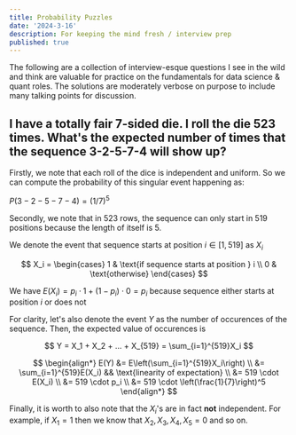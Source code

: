 ```yaml
---
title: Probability Puzzles
date: '2024-3-16'
description: For keeping the mind fresh / interview prep
published: true
---
```


The following are a collection of interview-esque questions I see in the wild and think are valuable for practice on the fundamentals for data science & quant roles. The solutions are moderately verbose on purpose to include many talking points for discussion.

## I have a totally fair 7-sided die. I roll the die 523 times. What's the expected number of times that the sequence 3-2-5-7-4 will show up?

Firstly, we note that each roll of the dice is independent and uniform. So we can compute the probability of this singular event happening as:

$P(3-2-5-7-4) = (1/7)^5$

Secondly, we note that in 523 rows, the sequence can only start in 519 positions because the length of itself is 5.

We denote the event that sequence starts at position $i \in [1, 519]$ as $X_i$

$$
X_i = \begin{cases}
	1 & \text{if sequence starts at position } i \\
	0 & \text{otherwise}
\end{cases}
$$

We have $E(X_i) = p_i \cdot 1 + (1 - p_i) \cdot 0 = p_i$ because sequence either starts at position $i$ or does not

For clarity, let's also denote the event $Y$ as the number of occurences of the sequence. Then, the expected value of occurences is

$$
Y = X_1 + X_2 + ... + X_{519} = \sum_{i=1}^{519}X_i
$$

$$
\begin{align*}
E(Y) &= E\left(\sum_{i=1}^{519}X_i\right) \\
&= \sum_{i=1}^{519}E(X_i) && \text{linearity of expectation} \\
&= 519 \cdot E(X_i) \\
&= 519 \cdot p_i \\
&= 519 \cdot \left(\frac{1}{7}\right)^5
\end{align*}
$$

Finally, it is worth to also note that the $X_i$'s are in fact **not** independent. For example, if $X_1 = 1$ then we know that $X_2, X_3, X_4, X_5 = 0$ and so on.
